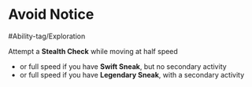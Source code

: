 # Avoid Notice

#Ability-tag/Exploration

Attempt a **Stealth Check** while moving at half speed 
* or full speed if you have **Swift Sneak**, but no secondary activity
* or full speed if you have **Legendary Sneak**, with a secondary activity